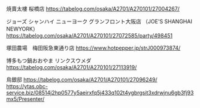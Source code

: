 焼賣太樓 桜橋店
https://tabelog.com/osaka/A2701/A270101/27004267/

ジョーズ シャンハイ ニューヨーク グランフロント大阪店 （JOE'S SHANGHAI NEWYORK） 
https://tabelog.com/osaka/A2701/A270101/27072585/party/498451

塚田農場　梅田阪急東通り店
https://www.hotpepper.jp/strJ000973874/

博多もつ鍋おおやま リンクスウメダ
https://tabelog.com/osaka/A2701/A270101/27113919/

鳥銀邸
https://tabelog.com/osaka/A2701/A270101/27096249/
https://ytas.obc-service.biz/08514j2hp0577y5aeirxfq5j433q102t4ygbrgsit3xdrwjnu6gb3fj93mx5/Presenter/
